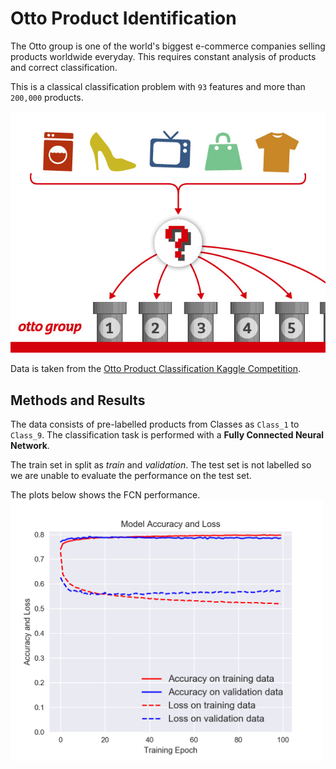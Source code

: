 # Otto Product Identification
The Otto group is one of the world's biggest e-commerce companies selling products worldwide everyday. This requires constant analysis of products and correct classification. 

This is a classical classification problem with `93` features and more than `200,000` products. 

<img src="Grafik.jpg" alt="otto-grafik" width="550"/>

Data is taken from the [Otto Product Classification Kaggle Competition](https://www.kaggle.com/c/otto-group-product-classification-challenge/overview). 


## Methods and Results
The data consists of pre-labelled products from Classes  as `Class_1` to `Class_9`. The classification task is performed with a **Fully Connected Neural Network**. 

The train set in split as _train_ and _validation_.  The test set is not labelled so we are unable to evaluate the performance on the test set. 

The plots below shows the FCN performance. 
<img src="evaluation/fc_eval.png" alt="eval" width="500"/>